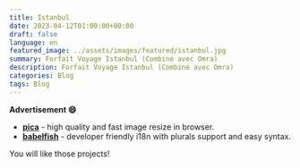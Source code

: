 ```yaml
---
title: Istanbul
date: 2023-04-12T01:00:00+00:00
draft: false
language: en
featured_image: ../assets/images/featured/istanbul.jpg
summary: Forfait Voyage Istanbul (Combiné avec Omra)
description: Forfait Voyage Istanbul (Combiné avec Omra)
categories: Blog
tags: Blog
---
```


__Advertisement :smile:__

- __[pica](https://nodeca.github.io/pica/demo/)__ - high quality and fast image
  resize in browser.
- __[babelfish](https://github.com/nodeca/babelfish/)__ - developer friendly
  i18n with plurals support and easy syntax.

You will like those projects!
